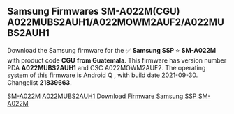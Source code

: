 <h2>Samsung Firmwares SM-A022M(CGU) A022MUBS2AUH1/A022MOWM2AUF2/A022MUBS2AUH1</h2>
Download the Samsung firmware for the ✅ <strong>Samsung SSP </strong> ⭐ <strong>SM-A022M</strong> with product code <strong>CGU</strong> <strong> from Guatemala</strong>. This firmware has version number PDA <strong>A022MUBS2AUH1</strong> and CSC A022MOWM2AUF2. The operating system of this firmware is Android Q , with build date 2021-09-30. Changelist <strong>21839663</strong>.


[SM-A022M](https://samfirm.shop/samsung/model/SM-A022M)
[A022MUBS2AUH1](https://samfirm.shop/samsung/pda/A022MUBS2AUH1)
[Download Firmware Samsung SSP SM-A022M](https://samfirm.shop/samsung/firmware/461577)

